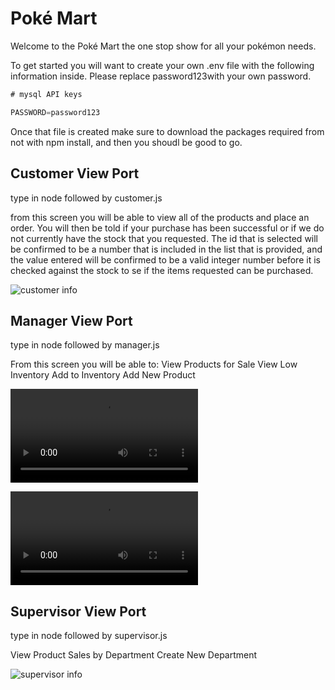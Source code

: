 # Poké Mart

Welcome to the Poké Mart the one stop show for all your pokémon needs. 

To get started you will want to create your own .env file with the following information inside. Please replace password123with your own password. 

```javascript
# mysql API keys

PASSWORD=password123
```

Once that file is created make sure to download the packages required from not with npm install, and then you shoudl be good to go. 

## Customer View Port

type in node followed by customer.js

from this screen you will be able to view all of the products and place an order. You will then be told if your purchase has been successful or if we do not currently have the stock that you requested. The id that is selected will be confirmed to be a number that is included in the list that is provided, and the value entered will be confirmed to be a valid integer number before it is checked against the stock to se if the items requested can be purchased.

![customer info](video/customer.gif)

## Manager View Port

type in node followed by manager.js

From this screen you will be able to:
View Products for Sale
View Low Inventory
Add to Inventory
Add New Product

![manager info product](video/managerProduct.mp4)

![manager info stock](video/managerStock.mp4)

## Supervisor View Port

type in node followed by supervisor.js

View Product Sales by Department
Create New Department

![supervisor info](video/supervisor3.gif)